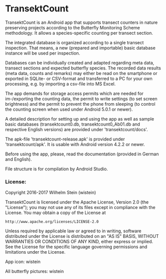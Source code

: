 # TransektCount

TransektCount is an Android app that supports transect counters in nature preserving projects according to the Butterfly Monitoring Scheme methodology. 
It allows a species-specific counting per transect section. 

The integrated database is organized according to a single transect inspection. That means, a new (prepared and importable) basic database instance will be used per inspection.

Databases can be individually created and adapted regarding meta data, transect sections and expected butterfly species.
The recorded data results (meta data, counts and remarks) may either be read on the smartphone or exported in SQLite- or CSV-format and transferred to a PC for your own processing, e.g. by importing a csv-file into MS Excel.

The app demands for storage access permits which are needed for im-/exporting the counting data, the permit to write settings (to set screen brightness) and the permit to prevent the phone from sleeping (to control the counting screen when used under Android 5.0.1 or newer). 

A detailed description for setting up and using the app as well as sample basic databases (transektcount0.db, transektcount0_Ab01.db and respective English versions) are provided under 'transektcount/docs'.

The apk-file 'transektcount-release.apk' is provided under 'transektcount/apk'. 
It is usable with Android version 4.2.2 or newer.

Before using the app, please, read the documentation (provided in German and English).

File structure is for compilation by Android Studio.

### License:

Copyright 2016-2017 Wilhelm Stein (wistein)

TransektCount is licensed under the Apache License, Version 2.0 (the "License");
you may not use any of its files except in compliance with the License.
You may obtain a copy of the License at

    http://www.apache.org/licenses/LICENSE-2.0

Unless required by applicable law or agreed to in writing, software
distributed under the License is distributed on an "AS IS" BASIS,
WITHOUT WARRANTIES OR CONDITIONS OF ANY KIND, either express or implied.
See the License for the specific language governing permissions and
limitations under the License.

App icon: wistein

All butterfly pictures: wistein

